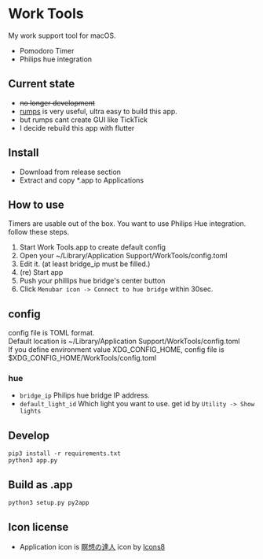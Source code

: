 # Work Tools

My work support tool for macOS.

* Pomodoro Timer
* Philips hue integration

## Current state

* ~~no longer development~~
* [rumps](https://github.com/jaredks/rumps) is very useful, ultra easy to build this app.
* but rumps cant create GUI like TickTick
* I decide rebuild this app with flutter

## Install

* Download from release section
* Extract and copy *.app to Applications

## How to use

Timers are usable out of the box.
You want to use Philips Hue integration. follow these steps.

1. Start Work Tools.app to create default config
2. Open your ~/Library/Application Support/WorkTools/config.toml
3. Edit it. (at least bridge_ip must be filled.)
4. (re) Start app
5. Push your phillips hue bridge's center button
6. Click `Menubar icon -> Connect to hue bridge` within 30sec.


## config

config file is TOML format.  
Default location is ~/Library/Application Support/WorkTools/config.toml  
If you define environment value XDG_CONFIG_HOME, config file is $XDG_CONFIG_HOME/WorkTools/config.toml

### hue

* `bridge_ip` Philips hue bridge IP address.
* `default_light_id` Which light you want to use. get id by `Utility -> Show lights`

## Develop

```
pip3 install -r requirements.txt
python3 app.py
```

## Build as .app

```
python3 setup.py py2app
```

## Icon license

* Application icon is [瞑想の達人](https://icons8.com/icon/8xS9Iz7hUgkw/%E7%9E%91%E6%83%B3%E3%81%AE%E9%81%94%E4%BA%BA) icon by [Icons8](https://icons8.com)
